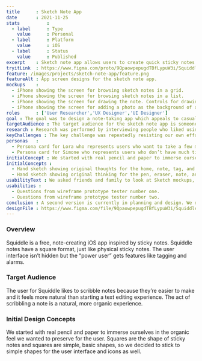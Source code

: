 ```yaml
---
title      : Sketch Note App
date       : 2021-11-25
stats          : 
  - label      : Type
    value      : Personal
  - label      : Platform
    value      : iOS
  - label      : Status
    value      : Published
excerpt    : Sketch note app allows users to create quick sticky notes on their phones.
tryitLink  : https://www.figma.com/proto/9QpaowpepugdTBfLypuW3i/Squiddle?page-id=0%3A1&node-id=3%3A6&viewport=241%2C48%2C0.34&scaling=scale-down&starting-point-node-id=6%3A338
feature: /images/projects/sketch-note-app/feature.png
featureAlt : App screen designs for the sketch note app.
mockups    : 
  - iPhone showing the screen for browsing sketch notes in a grid.
  - iPhone showing the screen for browsing sketch notes in a list.
  - iPhone showing the screen for drawing the note. Controls for drawing, color, and text are presented.
  - iPhone showing the screen for adding a photo as the background of a note.
roles      : ['User Researcher','UX Designer','UI Designer']
goal : The goal was to design a note-taking app which appeals to casual note takers. The app would note present overly-structure note interfaces.
targetAudience : The target audience for the sketch note app is someone who likes to use their finger to draw quick sketch notes. They don’t necessarily want to abandon the features of a digital note, but they’re not interested in a structured note.
research : Research was performed by interviewing people who liked using real life sticky notes. We asked them why they liked sticky notes and what they would add to digital versions of sticky notes.
keyChallenges : The key challenge was repeatedly resisting our own efforts at “gold plating” — adding unrequested features. Keeping features to bare minimum resulted in a simpler user experience and a less cluttered user interface.
personas   : 
  - Persona card for Lora who represents users who want to take a few moments longer to create visual notes.
  - Persona card for Simone who represents users who don’t have much time to create visual notes.
initialConcept : We started with real pencil and paper to immerse ourselves in the organic feel we wanted to preserve for the user. Squares are the shape of sticky notes and squares are simple, basic shapes, so we decided to stick to simple shapes for the user interface and icons as well.
initialConcepts : 
  - Hand sketch showing original thoughts for the home, note, tag, and search screens.
  - Hand sketch showing original thinking for the pen, eraser, note, and text option screens.
usabilityText : We asked friends and family to look at Sketch mockups, sized for their phones, to get their feedback. We took that feedback to inform further iterative work on the app.
usabilities : 
  - Questions from wireframe prototype tester number one.
  - Questions from wireframe prototype tester number two.
conclusion : A second version is currently in planning and design. We don’t have a release date yet.
designFile : https://www.figma.com/file/9QpaowpepugdTBfLypuW3i/Squiddle?node-id=0%3A1
---
```


### Overview

Squiddle is a free, note-creating iOS app inspired by sticky notes. Squiddle notes have a square format, just like physical sticky notes. The user interface isn’t hidden but the “power user” gets features like tagging and alarms.

### Target Audience

The user for Squiddle likes to scribble notes because they’re easier to make and it feels more natural than starting a text editing experience. The act of scribbling a note is a natural, more organic experience.

### Initial Design Concepts

We started with real pencil and paper to immerse ourselves in the organic feel we wanted to preserve for the user. Squares are the shape of sticky notes and squares are simple, basic shapes, so we decided to stick to simple shapes for the user interface and icons as well.
